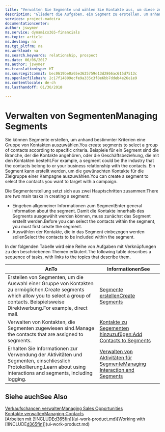 ```yaml
---
title: "Verwalten Sie Segmente und wählen Sie Kontakte aus, um diese zu berücksichtigen| Microsoft Docs"
description: "Gliedert die Aufgaben, ein Segment zu erstellen, um anhand bestimmter Kriterien eine Gruppe von Kontakten auszuwählen, zum Beispiel Kontakte in einer Branche, die Sie anvisieren möchten."
services: project-madeira
documentationcenter: 
author: jswymer
ms.service: dynamics365-financials
ms.topic: article
ms.devlang: na
ms.tgt_pltfrm: na
ms.workload: na
ms.search.keywords: relationship, prospect
ms.date: 06/06/2017
ms.author: jswymer
ms.translationtype: HT
ms.sourcegitcommit: bec0619be0a65e3625759e13d2866ac615d7513c
ms.openlocfilehash: 2c17f14809ecfe9a335c3f8e6bb7ddeb4e26e1e9
ms.contentlocale: de-ch
ms.lasthandoff: 01/30/2018

---
```

# <a name="managing-segments"></a><span data-ttu-id="43d3e-103">Verwalten von Segmenten</span><span class="sxs-lookup"><span data-stu-id="43d3e-103">Managing Segments</span></span>
<span data-ttu-id="43d3e-104">Sie können Segmente erstellen, um anhand bestimmter Kriterien eine Gruppe von Kontakten auszuwählen.</span><span class="sxs-lookup"><span data-stu-id="43d3e-104">You create segments to select a group of contacts according to specific criteria.</span></span> <span data-ttu-id="43d3e-105">Beispiele für ein Segment sind die Branche, der die Kontakte angehören, oder die Geschäftsbeziehung, die mit den Kontakten besteht.</span><span class="sxs-lookup"><span data-stu-id="43d3e-105">For example, a segment could be the industry that the contacts belong to or your business relationship with the contacts.</span></span> <span data-ttu-id="43d3e-106">Ein Segment kann erstellt werden, um die gewünschten Kontakte für die Zielgruppe einer Kampagne auszuwählen.</span><span class="sxs-lookup"><span data-stu-id="43d3e-106">You can create a segment to select the contacts you want to target with a campaign.</span></span>

<span data-ttu-id="43d3e-107">Die Segmenterstellung setzt sich aus zwei Hauptschritten zusammen:</span><span class="sxs-lookup"><span data-stu-id="43d3e-107">There are two main tasks in creating a segment:</span></span>

* <span data-ttu-id="43d3e-108">Eingeben allgemeiner Informationen zum Segment</span><span class="sxs-lookup"><span data-stu-id="43d3e-108">Enter general information about the segment.</span></span> <span data-ttu-id="43d3e-109">Damit die Kontakte innerhalb des Segments ausgewählt werden können, muss zunächst das Segment erstellt werden.</span><span class="sxs-lookup"><span data-stu-id="43d3e-109">Before you can select the contacts within the segment, you must first create the segment.</span></span>
* <span data-ttu-id="43d3e-110">Auswählen der Kontakte, die in das Segment einbezogen werden sollen</span><span class="sxs-lookup"><span data-stu-id="43d3e-110">Select the contacts to be included within the segment.</span></span>

<span data-ttu-id="43d3e-111">In der folgenden Tabelle wird eine Reihe von Aufgaben mit Verknüpfungen zu den beschriebenen Themen erläutert.</span><span class="sxs-lookup"><span data-stu-id="43d3e-111">The following table describes a sequence of tasks, with links to the topics that describe them.</span></span> 

| <span data-ttu-id="43d3e-112">An</span><span class="sxs-lookup"><span data-stu-id="43d3e-112">To</span></span> | <span data-ttu-id="43d3e-113">Informationen</span><span class="sxs-lookup"><span data-stu-id="43d3e-113">See</span></span> |
| --- | --- |
| <span data-ttu-id="43d3e-114">Erstellen von Segmenten, um die Auswahl einer Gruppe von Kontakten zu ermöglichen.</span><span class="sxs-lookup"><span data-stu-id="43d3e-114">Create segments which allow you to select a group of contacts.</span></span> <span data-ttu-id="43d3e-115">Beispielsweise Direktwerbung.</span><span class="sxs-lookup"><span data-stu-id="43d3e-115">For example, direct mail.</span></span> |[<span data-ttu-id="43d3e-116">Segmente erstellen</span><span class="sxs-lookup"><span data-stu-id="43d3e-116">Create Segments</span></span>](marketing-how-create-segment.md) |
| <span data-ttu-id="43d3e-117">Verwalten von Kontakten, die Segmenten zugewiesen sind.</span><span class="sxs-lookup"><span data-stu-id="43d3e-117">Manage the contacts that are assigned to segments.</span></span> |[<span data-ttu-id="43d3e-118">Kontakte zu Segementen hinzuzufügen:</span><span class="sxs-lookup"><span data-stu-id="43d3e-118">Add Contacts to Segments</span></span>](marketing-add-contact-segment.md) |
| <span data-ttu-id="43d3e-119">Erhalten Sie Informationen zur Verwendung der Aktivitäten und Segmenten, einschliesslich Protokollierung.</span><span class="sxs-lookup"><span data-stu-id="43d3e-119">Learn about using interactions and segments, including logging.</span></span> |[<span data-ttu-id="43d3e-120">Verwalten von Aktivitäten für Segmente</span><span class="sxs-lookup"><span data-stu-id="43d3e-120">Managing Interaction and Segments</span></span>](marketing-interaction-segments.md) |

## <a name="see-also"></a><span data-ttu-id="43d3e-121">Siehe auch</span><span class="sxs-lookup"><span data-stu-id="43d3e-121">See Also</span></span>
[<span data-ttu-id="43d3e-122">Verkaufschancen verwalten</span><span class="sxs-lookup"><span data-stu-id="43d3e-122">Managing Sales Opportunities</span></span>](marketing-manage-sales-opportunities.md)  
[<span data-ttu-id="43d3e-123">Kontakte verwalten</span><span class="sxs-lookup"><span data-stu-id="43d3e-123">Managing Contacts</span></span>](marketing-contacts.md)  
<span data-ttu-id="43d3e-124">[Arbeiten mit [!INCLUDE[d365fin](includes/d365fin_md.md)]](ui-work-product.md)</span><span class="sxs-lookup"><span data-stu-id="43d3e-124">[Working with [!INCLUDE[d365fin](includes/d365fin_md.md)]](ui-work-product.md)</span></span>

